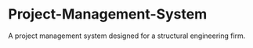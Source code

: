 # Project-Management-System
A project management system designed for a structural engineering firm.
